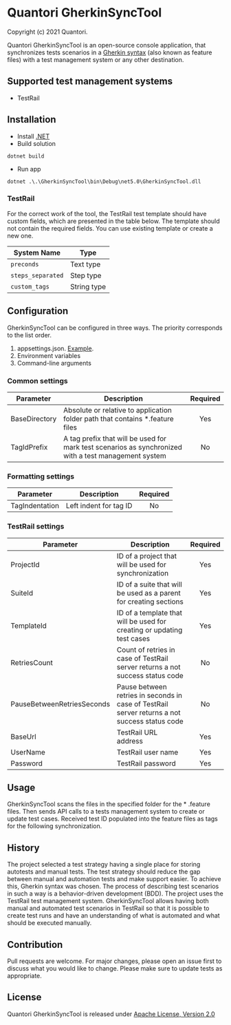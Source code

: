 # Quantori GherkinSyncTool

Copyright (c) 2021 Quantori.

Quantori GherkinSyncTool is an open-source console application, that synchronizes tests scenarios in
a [Gherkin syntax](https://cucumber.io/docs/gherkin/) (also known as feature files) with a test management system or any
other destination.

## Supported test management systems

- TestRail

## Installation

- Install [.NET](https://dotnet.microsoft.com/download)
- Build solution

```
dotnet build
```

- Run app

```
dotnet .\.\GherkinSyncTool\bin\Debug\net5.0\GherkinSyncTool.dll
```

### TestRail

For the correct work of the tool, the TestRail test template should have custom fields, which are presented in the table
below. The template should not contain the required fields. You can use existing template or create a new one.

| System Name       | Type        |
| ----------------- | ----------- |
| `preconds`        | Text type   |
| `steps_separated` | Step type   |
| `custom_tags`     | String type |

## Configuration

GherkinSyncTool can be configured in three ways. The priority corresponds to the list order.

1. appsettings.json. [Example](GherkinSyncTool\appsettings.json).
2. Environment variables
3. Command-line arguments

### Common settings

| Parameter     | Description                                                                                          | Required |
| ------------- | ---------------------------------------------------------------------------------------------------- | :------: |
| BaseDirectory | Absolute or relative to application folder path that contains *.feature files                        | Yes      |
| TagIdPrefix   | A tag prefix that will be used for mark test scenarios as synchronized with a test management system | No       |

### Formatting settings

| Parameter      | Description            | Required |
| -------------- | ---------------------- | :------: |
| TagIndentation | Left indent for tag ID | No       |

### TestRail settings

| Parameter                  | Description                                                                                   | Required |
| -------------------------- | --------------------------------------------------------------------------------------------- | :------: |
| ProjectId                  | ID of a project that will be used for synchronization                                         | Yes      |
| SuiteId                    | ID of a suite that will be used as a parent for creating sections                             | Yes      |
| TemplateId                 | ID of a template that will be used for creating or updating test cases                        | Yes      |
| RetriesCount               | Count of retries in case of TestRail server returns a not success status code                 | No       |
| PauseBetweenRetriesSeconds | Pause between retries in seconds in case of TestRail server returns a not success status code | No       |
| BaseUrl                    | TestRail URL address                                                                          | Yes      |
| UserName                   | TestRail user name                                                                            | Yes      |
| Password                   | TestRail password                                                                             | Yes      |

## Usage

GherkinSyncTool scans the files in the specified folder for the * .feature files. Then sends API calls to a tests
management system to create or update test cases. Received test ID populated into the feature files as tags for the
following synchronization.

## History

The project selected a test strategy having a single place for storing autotests and manual tests. The test strategy
should reduce the gap between manual and automation tests and make support easier. To achieve this, Gherkin syntax was
chosen. The process of describing test scenarios in such a way is a behavior-driven development (BDD). The project uses
the TestRail test management system. GherkinSyncTool allows having both manual and automated test scenarios in TestRail
so that it is possible to create test runs and have an understanding of what is automated and what should be executed
manually.

## Contribution

Pull requests are welcome. For major changes, please open an issue first to discuss what you would like to change.
Please make sure to update tests as appropriate.

## License

Quantori GherkinSyncTool is released under [Apache License, Version 2.0](LICENSE)